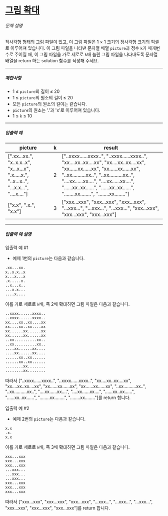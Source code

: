 # [그림 확대](https://school.programmers.co.kr/learn/courses/30/lessons/181836)


###### 문제 설명


직사각형 형태의 그림 파일이 있고, 이 그림 파일은 1 × 1 크기의 정사각형 크기의 픽셀로 이루어져 있습니다. 이 그림 파일을 나타낸 문자열 배열 `picture`과 정수 `k`가 매개변수로 주어질 때, 이 그림 파일을 가로 세로로 `k`배 늘린 그림 파일을 나타내도록 문자열 배열을 return 하는 solution 함수를 작성해 주세요.




---


##### 제한사항


* 1 ≤ `picture`의 길이 ≤ 20
* 1 ≤ `picture`의 원소의 길이 ≤ 20
* 모든 `picture`의 원소의 길이는 같습니다.
* `picture`의 원소는 '.'과 'x'로 이루어져 있습니다.
* 1 ≤ `k` ≤ 10




---


##### 입출력 예




| picture | k | result |
| --- | --- | --- |
| \[".xx...xx.", "x..x.x..x", "x...x...x", ".x.....x.", "..x...x..", "...x.x...", "....x...."] | 2 | \["..xxxx......xxxx..", "..xxxx......xxxx..", "xx....xx..xx....xx", "xx....xx..xx....xx", "xx......xx......xx", "xx......xx......xx", "..xx..........xx..", "..xx..........xx..", "....xx......xx....", "....xx......xx....", "......xx..xx......", "......xx..xx......", "........xx........", "........xx........"] |
| \["x.x", ".x.", "x.x"] | 3 | \["xxx...xxx", "xxx...xxx", "xxx...xxx", "...xxx...", "...xxx...", "...xxx...", "xxx...xxx", "xxx...xxx", "xxx...xxx"] |




---


##### 입출력 예 설명


입출력 예 \#1


* 예제 1번의 `picture`는 다음과 같습니다.



```
.xx...xx.
x..x.x..x
x...x...x
.x.....x.
..x...x..
...x.x...
....x....

```

이를 가로 세로로 `k`배, 즉 2배 확대하면 그림 파일은 다음과 같습니다.



```
..xxxx......xxxx..
..xxxx......xxxx..
xx....xx..xx....xx
xx....xx..xx....xx
xx......xx......xx
xx......xx......xx
..xx..........xx..
..xx..........xx..
....xx......xx....
....xx......xx....
......xx..xx......
......xx..xx......
........xx........
........xx........

```

따라서 \["..xxxx......xxxx..", "..xxxx......xxxx..", "xx....xx..xx....xx", "xx....xx..xx....xx", "xx......xx......xx", "xx......xx......xx", "..xx..........xx..", "..xx..........xx..", "....xx......xx....", "....xx......xx....", "......xx..xx......", "......xx..xx......", "........xx........", "........xx........"]를 return 합니다.


입출력 예 \#2


* 예제 2번의 `picture`는 다음과 같습니다.



```
x.x
.x.
x.x

```

이를 가로 세로로 `k`배, 즉 3배 확대하면 그림 파일은 다음과 같습니다.



```
xxx...xxx
xxx...xxx
xxx...xxx
...xxx...
...xxx...
...xxx...
xxx...xxx
xxx...xxx
xxx...xxx

```

따라서 \["xxx...xxx", "xxx...xxx", "xxx...xxx", "...xxx...", "...xxx...", "...xxx...", "xxx...xxx", "xxx...xxx", "xxx...xxx"]를 return 합니다.



